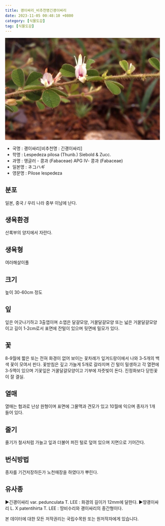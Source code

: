 ```yaml
---
title: 괭이싸리_비추천명긴괭이싸리
date: 2023-11-05 00:48:10 +0800
category: [식물도감]
tag: [식물도감]
---
```




![괭이싸리[비추천명 : 긴괭이싸리]](/assets/img/fileUpload/plants/basic/Leguminosae/Lespedeza/12310/2_th2.JPG)
- 국명 : 괭이싸리[비추천명 : 긴괭이싸리]
- 학명 : Lespedeza pilosa (Thunb.) Siebold & Zucc.
- 과명 : 앵글러 - 콩과 (Fabaceae) APG Ⅳ- 콩과 (Fabaceae)
- 일본명 : ネコハギ
- 영문명 : Pilose lespedeza


## 분포
일본, 중국 / 우리 나라 중부 이남에 난다.
## 생육환경
산록부의 양지에서 자란다.
## 생육형
여러해살이풀 
## 크기
높이 30-60cm 정도
## 잎
잎은 어긋나기하고 3출엽이며 소엽은 달걀모양, 거꿀달걀모양 또는 넓은 거꿀달걀모양이고 길이 1-2cm로서 표면에 잔털이 있으며 뒷면에 밀모가 있다.
## 꽃
8-9월에 짧은 또는 전혀 화경이 없어 보이는 꽃차례가 잎겨드랑이에서 나와 3-5개의 백색 꽃이 모여서 핀다. 꽃받침은 깊고 가늘게 5개로 갈라지며 긴 털이 밀생하고 각 열편에 3-5맥이 있으며 기꽃잎은 거꿀달걀모양이고 기부에 자줏빛이 돈다. 진정화보다 닫힌꽃이 잘 결실.
## 열매
열매는 협과로 난상 원형이며 표면에 그물맥과 견모가 있고 10월에 익으며 종자가 1개 들어 있다.
## 줄기
줄기가 철사처럼 가늘고 잎과 더불어 퍼진 털로 덮여 있으며 지면으로 기어간다.
## 번식방법
종자를 기건저장하든가 노천매장을 하였다가 뿌린다.
## 유사종
▶긴괭이싸리 var. pedunculata T. LEE : 화경의 길이가 12mm에 달한다. 
▶땅괭이싸리 L. X patentihirta T. LEE : 땅비수리와 괭이싸리의 중간형이다. 






본 데이터에 대한 모든 저작권리는 국립수목원 또는 원저작자에게 있습니다.
